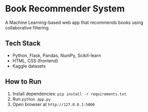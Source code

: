 # Book Recommender System
A Machine Learning-based web app that recommends books using collaborative filtering.

## Tech Stack
- Python, Flask, Pandas, NumPy, Scikit-learn
- HTML, CSS (frontend)
- Kaggle datasets

## How to Run
1. Install dependencies: `pip install -r requirements.txt`
2. Run `python app.py`
3. Open browser at `http://127.0.0.1:5000`
